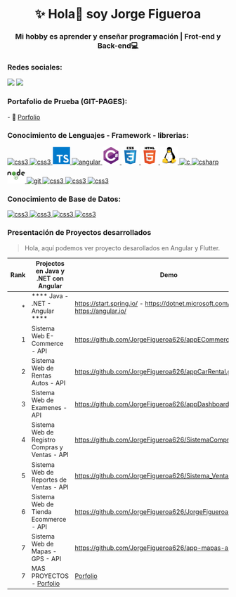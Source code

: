 <div id="header" align="center">
<img src="https://media.giphy.com/media/qgQUggAC3Pfv687qPC/giphy.gif" width="200" alt="">
<h1 align="center">✨ Hola👋 soy Jorge Figueroa</h1>
<h3 align="center">Mi hobby es aprender y enseñar programación | Frot-end y Back-end💻</h3>
</div>

<h3 align="left">Redes sociales:</h3>
<div>
<a href = "mailto:jlfigueroa626@gmail.com">
    <img src="https://img.shields.io/badge/-Gmail-%23333?style=for-the-badge&logo=gmail&logoColor=white" target="_blank"></a>
  
<a href="https://www.linkedin.com/in/jorge-figueroa-pro" target="_blank">
    <img src="https://img.shields.io/badge/-LinkedIn-%230077B5?style=for-the-badge&logo=linkedin&logoColor=white" target="_blank"></a> 
</div>

<h3 align="left">Portafolio de Prueba (GIT-PAGES):</h3>
- 🔗 <a href = "https://jorgefigueroa626.github.io/soyfigueroa/">Porfolio</a>
  

<h3 align="left">Conocimiento de Lenguajes - Framework  - librerias:</h3>

<p align="left"> 
<a href="https://www.java.com/" target="_blank"> <img src="https://upload.wikimedia.org/wikipedia/en/thumb/3/30/Java_programming_language_logo.svg/1200px-Java_programming_language_logo.svg.png" alt="css3" width="40" height="40"/> </a> 
<a href="https://spring.io/" target="_blank"> <img src="https://spring.io/favicon-32x32.png?v=96334d577af708644f6f0495dd1c7bc8" alt="css3" width="40" height="40"/> </a> 
<a href="https://www.typescriptlang.org/" target="_blank"> <img src="https://raw.githubusercontent.com/devicons/devicon/master/icons/typescript/typescript-plain.svg" alt="css3" width="40" height="40"/> </a> 
<a href="https://angular.io/" target="_blank"> <img src="https://upload.wikimedia.org/wikipedia/commons/c/cf/Angular_full_color_logo.svg" alt="angular" width="40" height="40"/> </a> 
<a href="https://www.w3schools.com/cs/" target="_blank"> <img src="https://raw.githubusercontent.com/devicons/devicon/master/icons/csharp/csharp-original.svg" alt="csharp" width="40" height="40"/> </a> 
<a href="https://www.w3schools.com/css/" target="_blank"> <img src="https://raw.githubusercontent.com/devicons/devicon/master/icons/css3/css3-original-wordmark.svg" alt="css3" width="40" height="40"/> </a> 
<a href="https://www.w3.org/html/" target="_blank"> <img src="https://raw.githubusercontent.com/devicons/devicon/master/icons/html5/html5-original-wordmark.svg" alt="html5" width="40" height="40"/> </a> 
<a href="https://www.linux.org/" target="_blank"> <img src="https://raw.githubusercontent.com/devicons/devicon/master/icons/linux/linux-original.svg" alt="linux" width="40" height="40"/> </a>
<a href="https://laravel.com/docs/8.x" target="_blank"> <img src="https://laravel.com/img/logomark.min.svg" alt="c" width="40" height="40"/> </a> 
<a href="https://docs.flutter.dev/" target="_blank"> <img src="https://www.svgrepo.com/show/353751/flutter.svg" alt="csharp" width="40" height="40"/> </a> 
<a href="https://nodejs.org" target="_blank"> <img src="https://raw.githubusercontent.com/devicons/devicon/master/icons/nodejs/nodejs-original-wordmark.svg" alt="nodejs" width="40" height="40"/> </a> 
<a href="https://git-scm.com/" target="_blank"> <img src="https://www.vectorlogo.zone/logos/git-scm/git-scm-icon.svg" alt="git" width="40" height="40"/> </a> 
<a href="https://www.python.org/" target="_blank"> <img src="https://upload.wikimedia.org/wikipedia/commons/thumb/c/c3/Python-logo-notext.svg/1869px-Python-logo-notext.svg.png" alt="css3" width="40" height="40"/> </a> 
<a href="https://dart.dev/" target="_blank"> <img src="https://www.fluttericon.com/logo_dart_192px.svg" alt="css3" width="40" height="40"/> </a> 
<a href="https://www.php.net/manual/es/intro-whatis.php" target="_blank"> <img src="https://upload.wikimedia.org/wikipedia/commons/thumb/2/27/PHP-logo.svg/2560px-PHP-logo.svg.png" alt="css3" width="40" height="40"/> </a> 
</p>

<h3 align="left">Conocimiento de Base de Datos:</h3>

<p align="left"> 
<a href="https://www.mysql.com/products/workbench/" target="_blank"> <img src="https://d4.alternativeto.net/cnrpabIDnL_4WuLxEAzO-DW8EtSZ6sHE5U22CoC_FlE/rs:fill:280:280:0/g:ce:0:0/YWJzOi8vZGlzdC9pY29ucy9teXNxbC13b3JrYmVuY2hfNzg0NTEucG5n.png" alt="css3" width="40" height="40"/> </a> 
<a href="https://firebase.flutter.dev/docs/overview/" target="_blank"> <img src="https://www.svgrepo.com/show/353735/firebase.svg" alt="css3" width="40" height="40"/> </a> 
<a href="https://www.microsoft.com/es-es/sql-server/" target="_blank"> <img src="https://logowik.com/content/uploads/images/microsoft-sql-server4529.jpg" alt="css3" width="40" height="40"/> </a> 
<a href="https://www.apachefriends.org/es/index.html" target="_blank"> <img src="https://www.apachefriends.org/images/xampp-logo-ac950edf.svg" alt="css3" width="40" height="40"/> </a> 

</p>

### Presentación de Proyectos desarrollados

> Hola, aquí podemos ver proyecto desarollados en Angular y Flutter.

| Rank |  Projectos en Java y .NET con Angular          |                       Demo                                                     |
|-----:|------------------------------------------------|--------------------------------------------------------------------------------|
|     *| ****  Java - .NET - Angular  ****              | https://start.spring.io/ - https://dotnet.microsoft.com/ - https://angular.io/ |
|     1| Sistema Web E-Commerce - API                   | https://github.com/JorgeFigueroa626/appECommerce.git                           |
|     2| Sistema Web de Rentas Autos - API              | https://github.com/JorgeFigueroa626/appCarRental.git                           |
|     3| Sistema Web de Examenes - API                  | https://github.com/JorgeFigueroa626/appDashboard.git                           |
|     4| Sistema Web de Registro Compras y Ventas - API | https://github.com/JorgeFigueroa626/SistemaCompraVenta.git                     |
|     5| Sistema Web de Reportes de Ventas - API        | https://github.com/JorgeFigueroa626/Sistema_Venta_Angular.git                  |
|     6| Sistema Web de Tienda Ecommerce - API          | https://github.com/JorgeFigueroa626/JorgeFigueroa626.git                       |
|     7| Sistema Web de Mapas - GPS - API               | https://github.com/JorgeFigueroa626/app-mapas-angular.git                      |
|     7| MAS PROYECTOS - <a href = "https://jorgefigueroa626.github.io/soyfigueroa/">Porfolio</a>                       | <a href = "https://jorgefigueroa626.github.io/soyfigueroa/">Porfolio</a>                      |




